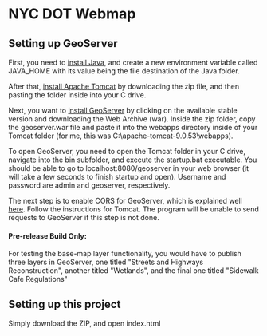 # NYC DOT Webmap 


## Setting up GeoServer

First, you need to [install Java](https://www.java.com/download/ie_manual.jsp), and create a new environment variable called JAVA_HOME with its value being the file destination of the Java folder.

After that, [install Apache Tomcat](http://tomcat.apache.org/) by downloading the zip file, and then pasting the folder inside into your C drive.

Next, you want to [install GeoServer](http://geoserver.org/download/) by clicking on the available stable version and downloading the Web Archive (war). Inside the zip folder, copy the geoserver.war file and paste it into the webapps directory inside of your Tomcat folder (for me, this was C:\apache-tomcat-9.0.53\webapps).

To open GeoServer, you need to open the Tomcat folder in your C drive, navigate into the bin subfolder, and execute the startup.bat executable. You should be able to go to localhost:8080/geoserver in your web browser (it will take a few seconds to finish startup and open). Username and password are admin and geoserver, respectively.

The next step is to enable CORS for GeoServer, which is explained well [here](https://docs.geoserver.org/latest/en/user/production/container.html#enable-cors). Follow the instructions for Tomcat. The program will be unable to send requests to GeoServer if this step is not done.


#### **Pre-release Build Only:**

For testing the base-map layer functionality, you would have to publish three layers in GeoServer, one titled "Streets and Highways Reconstruction", another titled "Wetlands", and the final one titled "Sidewalk Cafe Regulations"


## Setting up this project

Simply download the ZIP, and open index.html
